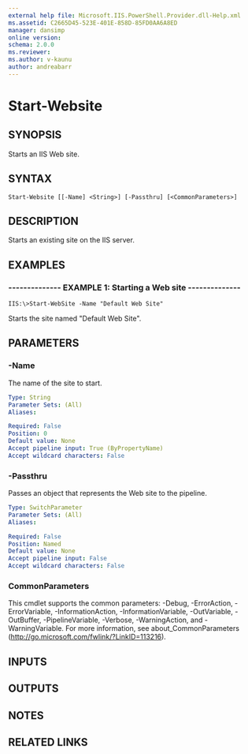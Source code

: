 ```yaml
---
external help file: Microsoft.IIS.PowerShell.Provider.dll-Help.xml
ms.assetid: C2665D45-523E-401E-858D-85FD0AA6A8ED
manager: dansimp
online version: 
schema: 2.0.0
ms.reviewer:
ms.author: v-kaunu
author: andreabarr
---
```


# Start-Website

## SYNOPSIS
Starts an IIS Web site.

## SYNTAX

```
Start-Website [[-Name] <String>] [-Passthru] [<CommonParameters>]
```

## DESCRIPTION
Starts an existing site on the IIS server.

## EXAMPLES

### -------------- EXAMPLE 1: Starting a Web site --------------
```
IIS:\>Start-WebSite -Name "Default Web Site"
```

Starts the site named "Default Web Site".

## PARAMETERS

### -Name
The name of the site to start.

```yaml
Type: String
Parameter Sets: (All)
Aliases: 

Required: False
Position: 0
Default value: None
Accept pipeline input: True (ByPropertyName)
Accept wildcard characters: False
```

### -Passthru
Passes an object that represents the Web site to the pipeline.

```yaml
Type: SwitchParameter
Parameter Sets: (All)
Aliases: 

Required: False
Position: Named
Default value: None
Accept pipeline input: False
Accept wildcard characters: False
```

### CommonParameters
This cmdlet supports the common parameters: -Debug, -ErrorAction, -ErrorVariable, -InformationAction, -InformationVariable, -OutVariable, -OutBuffer, -PipelineVariable, -Verbose, -WarningAction, and -WarningVariable. For more information, see about_CommonParameters (http://go.microsoft.com/fwlink/?LinkID=113216).

## INPUTS

## OUTPUTS

## NOTES

## RELATED LINKS

